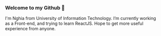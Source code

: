 ### Welcome to my Github 👋
I'm Nghia from University of Information Technology.
I’m currently working as a Front-end, and trying to learn ReactJS.
Hope to get more useful experience from anyone.

<!--
**nghianh98/nghianh98** is a ✨ _special_ ✨ repository because its `README.md` (this file) appears on your GitHub profile.

Here are some ideas to get you started:
- 🌱 I’m currently learning Reactjs
